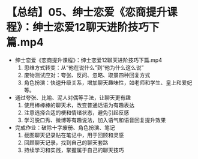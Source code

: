# 【总结】05、绅士恋爱《恋商提升课程》：绅士恋爱12聊天进阶技巧下篇.mp4

-   绅士恋爱《恋商提升课程》：绅士恋爱12聊天进阶技巧下篇.mp4
    1.  思维方式转变：从“他在说什么”到“他为什么这么说”
    2.  废物测试应对：夸张、反问、忽略、取景四种回复方式
    3.  角色扮演：快速升级关系，增加聊天趣味性，如老师和学生、皇上和爱妃等。
-   通过夸张、比喻、泥人对偶等手法，让聊天更有趣
    1.  使用棒棒棒的聊天术，改变普通话语为有趣表达
    2.  注意选择合适的梗和情绪状态，避免引起反感
    3.  学习脱口秀、微博等有趣说法，加入语气和语音回复提升效果
-   完成作业：破除十字废册、角色扮演、笔记
    1.  截图聊天记录贴在笔记中，用于回顾和灵感
    2.  回顾聊天记录，找到自己的聊天套路
    3.  持续学习和实践，掌握属于自己的聊天技巧
